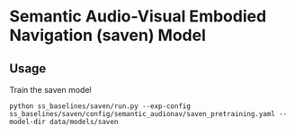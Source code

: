 # Semantic Audio-Visual Embodied Navigation (saven) Model

## Usage

Train the saven model
```
python ss_baselines/saven/run.py --exp-config ss_baselines/saven/config/semantic_audionav/saven_pretraining.yaml --model-dir data/models/saven
```
